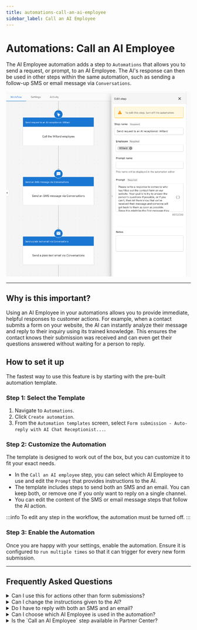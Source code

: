 ```yaml
---
title: automations-call-an-ai-employee
sidebar_label: Call an AI Employee
---
```


# Automations: Call an AI Employee



The AI Employee automation adds a step to `Automations` that allows you to send a request, or prompt, to an AI Employee. The AI's response can then be used in other steps within the same automation, such as sending a follow-up SMS or email message via `Conversations`.

![automations call to ai receptionist](../../static/img/ai/automations-call-ai-receptionist.png)
***

## Why is this important?

Using an AI Employee in your automations allows you to provide immediate, helpful responses to customer actions. For example, when a contact submits a form on your website, the AI can instantly analyze their message and reply to their inquiry using its trained knowledge. This ensures the contact knows their submission was received and can even get their questions answered without waiting for a person to reply.

## How to set it up

The fastest way to use this feature is by starting with the pre-built automation template.

### Step 1: Select the Template

1.  Navigate to `Automations`.
2.  Click `Create automation`.
3.  From the `Automation templates` screen, select `Form submission - Auto-reply with AI Chat Receptionist...`.

### Step 2: Customize the Automation

The template is designed to work out of the box, but you can customize it to fit your exact needs.

* In the `Call an AI employee` step, you can select which AI Employee to use and edit the `Prompt` that provides instructions to the AI.
* The template includes steps to send both an SMS and an email. You can keep both, or remove one if you only want to reply on a single channel.
* You can edit the content of the SMS or email message steps that follow the AI action.

:::info
To edit any step in the workflow, the automation must be turned off.
:::

### Step 3: Enable the Automation

Once you are happy with your settings, enable the automation. Ensure it is configured to `run multiple times` so that it can trigger for every new form submission.

***

## Frequently Asked Questions

<details><summary>Can I use this for actions other than form submissions?</summary>
Yes. While the template is built for form submissions, the `Call an AI Employee` action can be added to any automation you create from scratch. This allows you to use the AI's capabilities based on various triggers.
</details>
<details><summary>Can I change the instructions given to the AI?</summary>
Yes. You can edit the `Prompt` field within the `Call an AI Employee` step to customize the instructions the AI receives for generating its response.
</details>
<details><summary>Do I have to reply with both an SMS and an email?</summary>
No. The template includes both actions by default, but you can customize the workflow to remove either the SMS or the email step.
</details>
<details><summary>Can I choose which AI Employee is used in the automation?</summary>
Yes. The `Call an AI Employee` step includes a required `Employee` field, allowing you to select the specific AI Employee you want to handle the request.
</details>
<details><summary>Is the `Call an AI Employee` step available in Partner Center?</summary>
Yes, this step is also available in Partner Center automations. Note that while you can send an SMS via conversations, the email action is not available at this time.
</details>